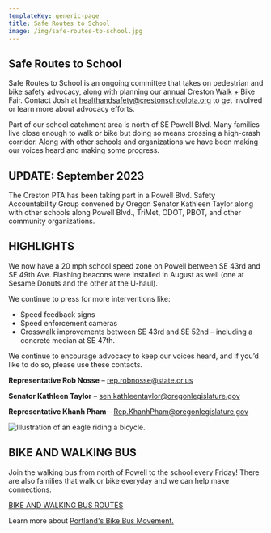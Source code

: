 ```yaml
---
templateKey: generic-page
title: Safe Routes to School
image: /img/safe-routes-to-school.jpg
---
```

## Safe Routes to School

Safe Routes to School is an ongoing committee that takes on pedestrian and bike safety advocacy, along with planning our annual Creston Walk + Bike Fair. Contact Josh at healthandsafety@crestonschoolpta.org to get involved or learn more about advocacy efforts.

Part of our school catchment area is north of SE Powell Blvd. Many families live close enough to walk or bike but doing so means crossing a high-crash corridor. Along with other schools and organizations we have been making our voices heard and making some progress.

## UPDATE: September 2023

The Creston PTA has been taking part in a Powell Blvd. Safety Accountability Group convened by Oregon Senator Kathleen Taylor along with other schools along Powell Blvd., TriMet, ODOT, PBOT, and other community organizations.

## HIGHLIGHTS

We now have a 20 mph school speed zone on Powell between SE 43rd and SE 49th Ave. Flashing beacons were installed in August as well (one at Sesame Donuts and the other at the U-haul).

We continue to press for more interventions like:

* Speed feedback signs
* Speed enforcement cameras
* Crosswalk improvements between SE 43rd and SE 52nd – including a concrete median at SE 47th.

We continue to encourage advocacy to keep our voices heard, and if you’d like to do so, please use these contacts.

**Representative Rob Nosse** – rep.robnosse@state.or.us

**Senator Kathleen Taylor** – sen.kathleentaylor@oregonlegislature.gov

**Representative Khanh Pham** – Rep.KhanhPham@oregonlegislature.gov

![Illustration of an eagle riding a bicycle.](/img/bikebus-eagle-small.jpg)

## BIKE AND WALKING BUS

Join the walking bus from north of Powell to the school every Friday! There are also families that walk or bike everyday and we can help make connections.

[BIKE AND WALKING BUS ROUTES](https://docs.google.com/document/d/1vLLwXSuv7kAnvMhVFobtLZbYA0M0H0ArBcv9yZ3zvHY/edit)

Learn more about [Portland's Bike Bus Movement.](https://www.bikebuspdx.org)